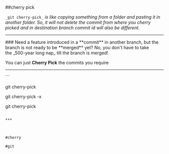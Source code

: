 ##cherry pick


`_git cherry-pick_` _is like copying something from a folder and pasting it in another folder. So, it will not delete the commit from where you cherry picked and in destination branch commit id will also be different._
<hr>
### Need a feature introduced in a **commit** in another branch, but the branch is not ready to be **merged** yet? No, you don't have to take the _500-year long nap_ till the branch is merged!

You can just **Cherry Pick** the commits you require
<hr>
```

git cherry-pick <commit-id>


git cherry-pick -x <commit hash>


git cherry-pick  <commit hash>
```

***



#cherry

#git 